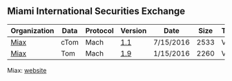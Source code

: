 ## Miami International Securities Exchange


|Organization | Data | Protocol | Version | Date | Size | Testing|
|--- | --- | --- | --- | --- | --- | ---|
|[Miax](https://github.com/Open-Markets-Initiative/wireshark-lua/tree/master/Miax "Miami International Securities Exchange Dissectors") | cTom | Mach | [1.1](https://github.com/Open-Markets-Initiative/wireshark-lua/blob/master/Miax/Miax.cTom.Mach.1.1.Script.Dissector.lua "Miami International Securities Exchange 1.1 Script Dissector") | 7/15/2016 | 2533 | Verified|
|[Miax](https://github.com/Open-Markets-Initiative/wireshark-lua/tree/master/Miax "Miami International Securities Exchange Dissectors") | Tom | Mach | [1.9](https://github.com/Open-Markets-Initiative/wireshark-lua/blob/master/Miax/Miax.Tom.Mach.1.9.Script.Dissector.lua "Miami International Securities Exchange 1.9 Script Dissector") | 1/15/2016 | 2260 | Verified|


Miax: [website](https://www.miaxoptions.com/ "Go to Miami International Securities Exchange")

